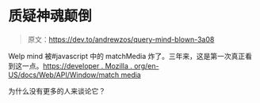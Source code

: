 # 质疑神魂颠倒

> 原文：<https://dev.to/andrewzos/query-mind-blown-3a08>

Welp mind 被#javascript 中的 matchMedia 炸了。三年来，这是第一次真正看到这一点。[https://developer . Mozilla . org/en-US/docs/Web/API/Window/match media](https://developer.mozilla.org/en-US/docs/Web/API/Window/matchMedia)

为什么没有更多的人来谈论它？